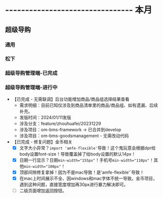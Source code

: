 # -------------------------------- 本月

## 超级导购
### 通用
### 松下
### 超级导购管理端-已完成
### 超级导购管理端-进行中
* 【已完成 - 无需联调】后台功能增加商品/商品组选择结果查看
  - 需求明细：目前已知仅涉及到商品清单里的商品/商品组、如有遗漏、后续补充。
  - 发版时间：2024/01/11发版
  - 涉及分支：feature/zhouhuafei/20231229
  - 涉及项目：om-bms-framework -> 已合并到develop
  - 涉及项目：om-bms-goodsmanagement - 无需改动代码
* 【已完成 - 修复问题】金币相关
  - [x] 文字大小异常？`import 'amfe-flexible'`导致！这个鬼玩意会根据dpr给body设置font-size！导致覆盖掉了给body设置的默认14px！
  - [x] 日期一行显示？日期`min-width="155px"`！手机号`min-width="110px"`！其他`min-width="100px"`！
  - [x] 顶部间隙修复拿掉！因为不是mac导致！是'amfe-flexible'`导致！
  - [x] 在mac上时间展示不全、因windows和mac字体不统一导致。金币项目，遇到这种问题，直接宽度增加再30px进行暴力解决即可。
  - [ ] 二级页面增加返回按钮。
